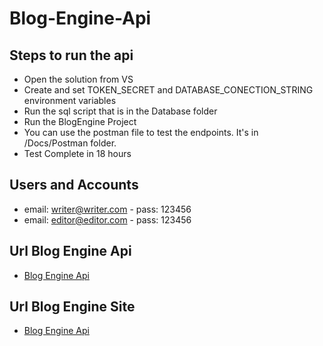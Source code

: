# Blog-Engine-Api


## Steps to run the api

* Open the solution from VS
* Create and set TOKEN_SECRET and DATABASE_CONECTION_STRING environment variables
* Run the sql script that is in the Database folder
* Run the BlogEngine Project
* You can use the postman file to test the endpoints. It's in /Docs/Postman folder.
* Test Complete in 18 hours

## Users and Accounts

* email: writer@writer.com - pass: 123456
* email: editor@editor.com - pass: 123456

## Url Blog Engine Api
* [Blog Engine Api](http://zemoga-blog-engine.azurewebsites.net/index.html)

## Url Blog Engine Site
* [Blog Engine Api](http://zemoga-blog-engine.azurewebsites.net/index.html)

